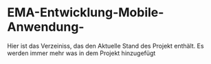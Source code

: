 # EMA-Entwicklung-Mobile-Anwendung-
Hier ist das Verzeiniss, das den Aktuelle Stand des Projekt enthält. Es werden immer mehr was in dem Projekt hinzugefügt
